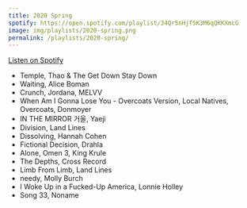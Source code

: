 ```yaml
---
title: 2020 Spring
spotify: https://open.spotify.com/playlist/34Qr5nHjfSK3M6qQKKXmcG
image: img/playlists/2020-spring.png
permalink: /playlists/2020-spring/
---
```


[Listen on Spotify](https://open.spotify.com/playlist/34Qr5nHjfSK3M6qQKKXmcG)

* Temple, Thao & The Get Down Stay Down
* Waiting, Alice Boman
* Crunch, Jordana, MELVV
* When Am I Gonna Lose You - Overcoats Version, Local Natives, Overcoats, Donmoyer
* IN THE MIRROR 거울, Yaeji
* Division, Land Lines
* Dissolving, Hannah Cohen
* Fictional Decision, Drahla
* Alone, Omen 3, King Krule
* The Depths, Cross Record
* Limb From Limb, Land Lines
* needy, Molly Burch
* I Woke Up in a Fucked-Up America, Lonnie Holley
* Song 33, Noname

